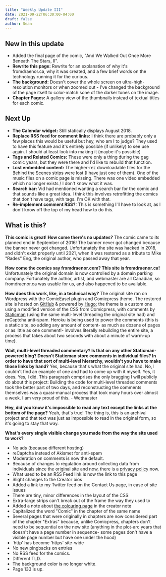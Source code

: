 ```yaml
---
title: "Weekly Update III"
date: 2021-09-22T06:30:00-04:00
draft: false
author: Sean
---
```


## New in this update 

- Added the final page of the comic, "And We Walked Out Once More Beneath The Stars, II".
- **Rewrite this page:** Rewrite for an explanation of why it's fromdraenor.ca, why it was created, and a few brief words on the technology running it for the curious.
- **The background:** Doesn't cover the whole screen on ultra-high-resolution monitors or when zoomed out - I've changed the background of the page itself to color-match sone of the darker tones on the image.
- **Chapter Pages:** A gallery view of the thumbnails instead of textual titles for each comic.

## Next Up

- **The Calendar widget:** Still statically displays August 2018. 
- **Replace RSS feed for comment links:** I think there are probably only a few places this would be useful but hey, who am I to judge? They used to have this feature and it's entirely possible (if unlikely) to see use again. I should at least look into making it (maybe it's possible)
- **Tags and Related Comics:** These were only a thing during the gag comic years, but they were there and I'd like to rebuild that function.
- **Lost embedded content:** The higher-rez downloadable files for the Behind the Scenes strips were lost (I have just one of them). One of the music files on a comic page is missing. There was one video embedded which no longer exists / I don't know what it was.
- **Search bar:** Vid had mentioned wanting a search bar for the comic and that sounds like a great idea. I think this involves retrofitting the comics that don't have tags, with tags. I'm OK with that.
- **Re-implement comment RSS?:** This is something I'll have to look at, as I don't know off the top of my head how to do this.



## What is this?

**This comic is great! How come there's no updates?**
The comic came to its planned end in September of 2016! The banner never got changed because the banner never got changed. Unfortunately the site was hacked in 2018, and didn't exist properly until 2021, when it was restored as a tribute to Mike "Rades" Eng, the original author, who passed away that year. 

**How come the comics say fromdraenor.com? This site is fromdraenor.ca!**
Unfortunately the original domain is now controlled by a domain parking company. Fortunately the author, artist, and webmaster are all Canadian, so fromdraenor.ca was usable for us, and also happened to be available.

**How does this work, like, in a technical way?**
The original site ran on Wordpress with the ComicEasel plugin and Comicpress theme. The restored site is hosted on [GitHub](https://github.com) & powered by [Hugo](https://gohugo.io); the theme is a custom one using a modified version of the CSS from Comicpress, with comments by [Staticman](https://staticman.net) (using the same multi-level threading the original site had) and reCaptcha anti-spam. Heroku is being used to power the comments (this is a static site, so adding any amount of content- as much as dozens of pages or as little as one comment!- involves literally rebuilding the entire site, a process that takes about two seconds with about a minute of warm-up time).

**Wait, multi-level threaded commentary? Is that on any other Staticman-powered blog? Doesn't Staticman store comments in individual files? In order to have that sort of multi-level hierarchy, wouldn't you have to make those links by hand?**
Yes, because that's what the original site had. No, I couldn't find an example of one and had to come up with it myself. Yes, it does. Yes, I did. This paragraph comprises the only bragging I will publicly do about this project: Building the code for multi-level threaded comments took the better part of two days, and reconstructing the comments themselves was a quasi-manual process that took many hours over almost a week. I am *very* proud of this. - Webmaster

**Hey, did you know it's impossible to read any text except the links at the bottom of the page?**
Yeah, that's true! The thing is, this is an archival project and that text was just as impossible to read in the original form, so it's going to stay that way.

**What's every single visible change you made from the way the site used to work?** 
- No ads (because different hosting)
- reCaptcha instead of Akismet for anti-spam
- Moderation on comments is now the default.
- Because of changes to regulation around collecting data from individuals since the original site and now, there is a [privacy policy](/privacy) now.
- What used to be an RSS Feed link is now the link to this page
- Slight changes to the Creator bios
- Added a link to my Twitter feed on the Contact Us page, in case of site issues
- There are tiny, minor differences in the layout of the CSS
- Extra-large strips can't break out of the frame the way they used to
- Added a note about [the colouring page](/comic/colouring-page) in the creator note
- Capitalized the word "Comic" in the chapter of the same name
- Several pages that were originally in chapters are now considered part of the chapter "Extras" because, unlike Comicpress, chapters don't need to be sequential on the new site (anything in the plot-arc years that doesn't have a page number in sequence- some pages don't have a visible page number but have one under the hood)
- 'http' has become 'https' site-wide
- No new pingbacks on entries
- No RSS feed for the comics.
- Different TLD.
- The background color is no longer white.
- Page 133 is up.

